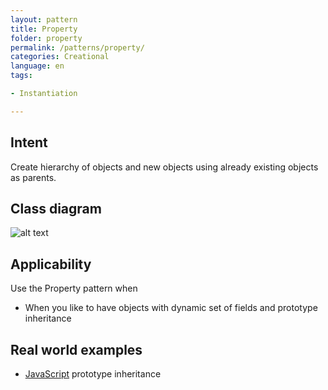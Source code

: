 ```yaml
---
layout: pattern
title: Property
folder: property
permalink: /patterns/property/
categories: Creational
language: en
tags:

- Instantiation

---
```


## Intent

Create hierarchy of objects and new objects using already existing
objects as parents.

## Class diagram

![alt text](/etc/property.png "Property")

## Applicability

Use the Property pattern when

* When you like to have objects with dynamic set of fields and prototype inheritance

## Real world examples

* [JavaScript](https://developer.mozilla.org/en-US/docs/Web/JavaScript/Inheritance_and_the_prototype_chain)
  prototype inheritance

